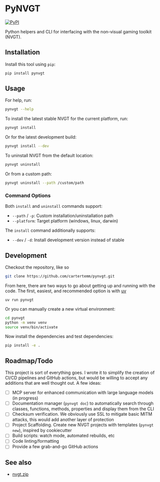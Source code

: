 # PyNVGT

[![PyPI](https://img.shields.io/pypi/v/pynvgt.svg)](https://pypi.org/project/pynvgt/)

Python helpers and CLI for interfacing with the non-visual gaming toolkit (NVGT).

## Installation

Install this tool using `pip`:
```bash
pip install pynvgt
```
## Usage

For help, run:
```bash
pynvgt --help
```

To install the latest stable NVGT for the current platform, run:
```bash
pynvgt install
```

Or for the latest development build:
```bash
pynvgt install --dev
```

To uninstall NVGT from the default location:
```bash
pynvgt uninstall
```

Or from a custom path:
```bash
pynvgt uninstall --path /custom/path
```

### Command Options

Both `install` and `uninstall` commands support:
- `--path` / `-p`: Custom installation/uninstallation path
- `--platform`: Target platform (windows, linux, darwin)

The `install` command additionally supports:
- `--dev` / `-d`: Install development version instead of stable

## Development

Checkout the repository, like so
```bash
git clone https://github.com/cartertemm/pynvgt.git
```

From here, there are two ways to go about getting up and running with the code. The first, easiest, and recommended option is with [uv](https://github.com/astral-sh/uv)

```
uv run pynvgt
```

Or you can manually create a new virtual environment:
```bash
cd pynvgt
python -m venv venv
source venv/bin/activate
```
Now install the dependencies and test dependencies:
```bash
pip install -e .
```

## Roadmap/Todo

This project is sort of everything goes. I wrote it to simplify the creation of CI/CD pipelines and GitHub actions, but would be willing to accept any additions that are well thought out. A few ideas:

- [ ] MCP server for enhanced communication with large language models (in progress)
- [ ] Documentation manager (`pynvgt doc`) to automatically search through classes, functions, methods, properties and display them from the CLI
- [ ] Checksum verification. We obviously use SSL to mitigate basic MITM attacks, this would add another layer of protection
- [ ] Project Scaffolding. Create new NVGT projects with templates (`pynvgt new`), inspired by cookiecutter
- [ ] Build scripts: watch mode, automated rebuilds, etc
- [ ] Code linting/formatting
- [ ] Provide a few grab-and-go GitHub actions

## See also

- [nvgt.zip](https://github.com/braillescreen/nvgt.zip)
